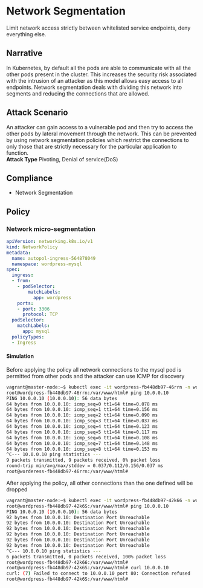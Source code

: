 # Network Segmentation
Limit network access strictly between whitelisted service endpoints, deny everything else.

## Narrative
In Kubernetes, by default all the pods are able to communicate with all the other pods present in the cluster. This increases the security risk associated with the intrusion of an attacker as this model allows easy access to all endpoints. Network segmentation deals with dividing this network into segments and reducing the connections that are allowed.

## Attack Scenario
An attacker can gain access to a vulnerable pod and then try to access the other pods by lateral movement through the network. This can be prevented by using network segmentation policies which restrict the connections to only those that are strictly necessary for the particular application to function.<br /> **Attack Type** Pivoting, Denial of service(DoS)

## Compliance
- Network Segmentation

## Policy
### Network micro-segmentation
```yaml
apiVersion: networking.k8s.io/v1
kind: NetworkPolicy
metadata:
  name: autopol-ingress-564878049
  namespace: wordpress-mysql
spec:
  ingress:
  - from:
    - podSelector:
        matchLabels:
          app: wordpress
    ports:
    - port: 3306
      protocol: TCP
  podSelector:
    matchLabels:
      app: mysql
  policyTypes:
  - Ingress
```
#### Simulation

Before applying the policy all network connections to the mysql pod is permitted from other pods and the attacker can use ICMP for discovery

```sh
vagrant@master-node:—$ kubectl exec -it wordpress-fb448db97-46rrn -n wordpress-mysql -- /bin/bash 
root@wordpress-fb448db97-46rrn:/var/www/html# ping 10.0.0.10 
PING 10.0.0.10 (10.0.0.10): 56 data bytes 
64 bytes from 10.0.0.10: icmp_seq=0 tt1=64 time=0.078 ms
64 bytes from 10.0.0.10: icmp_seq=1 tt1=64 time=0.156 ms 
64 bytes from 10.0.0.10: icmp_seq=2 tt1=64 time=0.090 ms 
64 bytes from 10.0.0.10: icmp_seq=3 tt1=64 time=0.037 ms 
64 bytes from 10.0.0.10: icmp_seq=4 tt1=64 time=0.123 ms 
64 bytes from 10.0.0.10: icmp_seq=5 tt1=64 time=0.117 ms 
64 bytes from 10.0.0.10: icmp_seq=6 tt1=64 time=0.108 ms 
64 bytes from 10.0.0.10: icmp_seq=7 tt1=64 time=0.148 ms 
64 bytes from 10.0.0.10: icmp_seq=8 tt1=64 time=0.153 ms 
^C--- 10.0.0.10 ping statistics ---
9 packets transmitted, 9 packets received, 0% packet loss 
round-trip min/avg/max/stddev = 0.037/0.112/0.156/0.037 ms 
root@worderess-fb448db97-46rrn:/var/www/html# 
```

After applying the policy, all other connections than the one defined will be dropped

```sh
vagrant@master-node:—$ kubectl exec -it wordpress-fb448db97-42k66 -n wordpress-mysql -- /bin/bash 
root@wordpress-fb448db97-42k6S:/var/www/html# ping 10.0.0.10 
PING 10.0.0.10 (10.0.0.10): 56 data bytes 
92 bytes from 10.0.0.10: Destination Port Unreachable 
92 bytes from 10.0.0.10: Destination Port Unreachable 
92 bytes from 10.0.0.10: Destination Port Unreachable 
92 bytes from 10.0.0.10: Destination Port Unreachable 
92 bytes from 10.0.0.10: Destination Port Unreachable 
92 bytes from 10.0.0.10: Destination Port Unreachable 
^C--- 10.0.0.10 ping statistics ---
6 packets transmitted, 0 packets received, 100% packet loss 
root@wordpress-fb448db97-42k66:/var/www/html# 
root@wordpress-fb448db97-42k6S:/var/www/html# curl 10.0.0.10 
curl: (7) Failed to connect to 10.0.0.10 port 80: Connection refused 
root@wordpress-fb448db97-42k6S:/var/www/html# 
```





